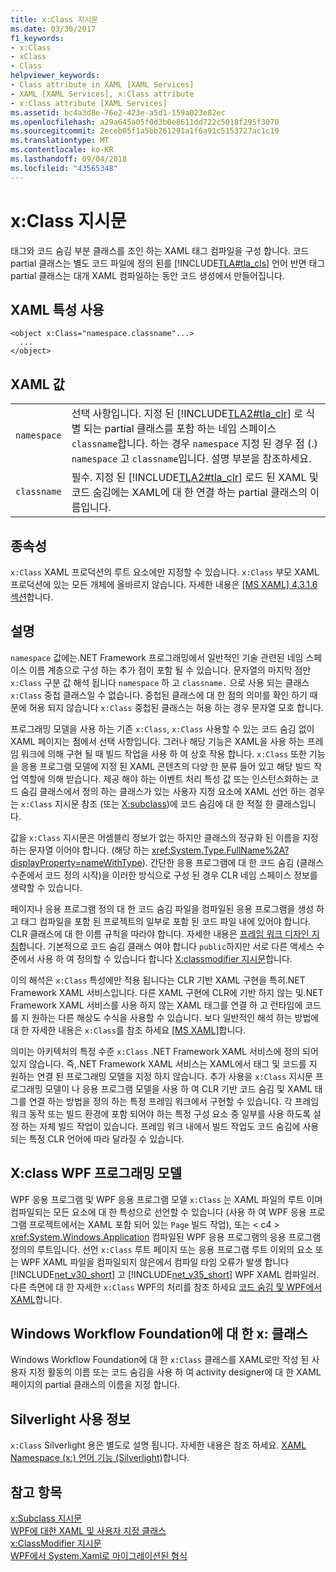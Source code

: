 ```yaml
---
title: x:Class 지시문
ms.date: 03/30/2017
f1_keywords:
- x:Class
- xClass
- Class
helpviewer_keywords:
- Class attribute in XAML [XAML Services]
- XAML [XAML Services], x:Class attribute
- x:Class attribute [XAML Services]
ms.assetid: bc4a3d8e-76e2-423e-a5d1-159a023e82ec
ms.openlocfilehash: a29a645a05f0d3b0e8611dd722c5018f295f3070
ms.sourcegitcommit: 2eceb05f1a5bb261291a1f6a91c5153727ac1c19
ms.translationtype: MT
ms.contentlocale: ko-KR
ms.lasthandoff: 09/04/2018
ms.locfileid: "43565348"
---
```

# <a name="xclass-directive"></a>x:Class 지시문
태그와 코드 숨김 부분 클래스를 조인 하는 XAML 태그 컴파일을 구성 합니다. 코드 partial 클래스는 별도 코드 파일에 정의 된를 [!INCLUDE[TLA#tla_cls](../../../includes/tlasharptla-cls-md.md)] 언어 반면 태그 partial 클래스는 대개 XAML 컴파일하는 동안 코드 생성에서 만들어집니다.  
  
## <a name="xaml-attribute-usage"></a>XAML 특성 사용  
  
```  
<object x:Class="namespace.classname"...>  
  ...  
</object>  
```  
  
## <a name="xaml-values"></a>XAML 값  
  
|||  
|-|-|  
|`namespace`|선택 사항입니다. 지정 된 [!INCLUDE[TLA2#tla_clr](../../../includes/tla2sharptla-clr-md.md)] 로 식별 되는 partial 클래스를 포함 하는 네임 스페이스 `classname`합니다. 하는 경우 `namespace` 지정 된 경우 점 (.) `namespace` 고 `classname`입니다. 설명 부분을 참조하세요.|  
|`classname`|필수. 지정 된 [!INCLUDE[TLA2#tla_clr](../../../includes/tla2sharptla-clr-md.md)] 로드 된 XAML 및 코드 숨김에는 XAML에 대 한 연결 하는 partial 클래스의 이름입니다.|  
  
## <a name="dependencies"></a>종속성  
 `x:Class` XAML 프로덕션의 루트 요소에만 지정할 수 있습니다. `x:Class` 부모 XAML 프로덕션에 있는 모든 개체에 올바르지 않습니다. 자세한 내용은 [ \[MS XAML\] 4.3.1.6 섹션](https://go.microsoft.com/fwlink/?LinkId=114525)합니다.  
  
## <a name="remarks"></a>설명  
 `namespace` 값에는.NET Framework 프로그래밍에서 일반적인 기술 관련된 네임 스페이스 이름 계층으로 구성 하는 추가 점이 포함 될 수 있습니다. 문자열의 마지막 점만 `x:Class` 구분 값 해석 됩니다 `namespace` 하 고 `classname.` 으로 사용 되는 클래스 `x:Class` 중첩 클래스일 수 없습니다. 중첩된 클래스에 대 한 점의 의미를 확인 하기 때문에 허용 되지 않습니다 `x:Class` 중첩된 클래스는 허용 하는 경우 문자열 모호 합니다.  
  
 프로그래밍 모델을 사용 하는 기존 `x:Class`, `x:Class` 사용할 수 있는 코드 숨김 없이 XAML 페이지는 점에서 선택 사항입니다. 그러나 해당 기능은 XAML을 사용 하는 프레임 워크에 의해 구현 될 때 빌드 작업을 사용 하 여 상호 작용 합니다. `x:Class` 또한 기능을 응용 프로그램 모델에 지정 된 XAML 콘텐츠의 다양 한 분류 들어 있고 해당 빌드 작업 역할에 의해 받습니다. 제공 해야 하는 이벤트 처리 특성 값 또는 인스턴스화하는 코드 숨김 클래스에서 정의 하는 클래스가 있는 사용자 지정 요소에 XAML 선언 하는 경우는 `x:Class` 지시문 참조 (또는 [X:subclass](../../../docs/framework/xaml-services/x-subclass-directive.md))에 코드 숨김에 대 한 적절 한 클래스입니다.  
  
 값을 `x:Class` 지시문은 어셈블리 정보가 없는 하지만 클래스의 정규화 된 이름을 지정 하는 문자열 이어야 합니다. (해당 하는 <xref:System.Type.FullName%2A?displayProperty=nameWithType>). 간단한 응용 프로그램에 대 한 코드 숨김 (클래스 수준에서 코드 정의 시작)을 이러한 방식으로 구성 된 경우 CLR 네임 스페이스 정보를 생략할 수 있습니다.  
  
 페이지나 응용 프로그램 정의 대 한 코드 숨김 파일을 컴파일된 응용 프로그램을 생성 하 고 태그 컴파일을 포함 된 프로젝트의 일부로 포함 된 코드 파일 내에 있어야 합니다. CLR 클래스에 대 한 이름 규칙을 따라야 합니다. 자세한 내용은 [프레임 워크 디자인 지침](../../../docs/standard/design-guidelines/index.md)합니다. 기본적으로 코드 숨김 클래스 여야 합니다 `public`하지만 서로 다른 액세스 수준에서 사용 하 여 정의할 수 있습니다 합니다 [X:classmodifier 지시문](../../../docs/framework/xaml-services/x-classmodifier-directive.md)합니다.  
  
 이의 해석은 `x:Class` 특성에만 적용 됩니다는 CLR 기반 XAML 구현을 특히.NET Framework XAML 서비스입니다. 다른 XAML 구현에 CLR에 기반 하지 않는 및.NET Framework XAML 서비스를 사용 하지 않는 XAML 태그를 연결 하 고 런타임에 코드를 지 원하는 다른 해상도 수식을 사용할 수 있습니다. 보다 일반적인 해석 하는 방법에 대 한 자세한 내용은 `x:Class`를 참조 하세요 [ \[MS XAML\]](https://go.microsoft.com/fwlink/?LinkId=114525)합니다.  
  
 의미는 아키텍처의 특정 수준 `x:Class` .NET Framework XAML 서비스에 정의 되어 있지 않습니다. 즉,.NET Framework XAML 서비스는 XAML에서 태그 및 코드를 지 원하는 연결 된 프로그래밍 모델을 지정 하지 않습니다. 추가 사용을 `x:Class` 지시문 프로그래밍 모델이 나 응용 프로그램 모델을 사용 하 여 CLR 기반 코드 숨김 및 XAML 태그를 연결 하는 방법을 정의 하는 특정 프레임 워크에서 구현할 수 있습니다. 각 프레임 워크 동작 또는 빌드 환경에 포함 되어야 하는 특정 구성 요소 중 일부를 사용 하도록 설정 하는 자체 빌드 작업이 있습니다. 프레임 워크 내에서 빌드 작업도 코드 숨김에 사용 되는 특정 CLR 언어에 따라 달라질 수 있습니다.  
  
## <a name="xclass-in-the-wpf-programming-model"></a>X:class WPF 프로그래밍 모델  
 WPF 응용 프로그램 및 WPF 응용 프로그램 모델 `x:Class` 는 XAML 파일의 루트 이며 컴파일되는 모든 요소에 대 한 특성으로 선언할 수 있습니다 (사용 하 여 WPF 응용 프로그램 프로젝트에서는 XAML 포함 되어 있는 `Page` 빌드 작업), 또는 < c4 > <xref:System.Windows.Application>  컴파일된 WPF 응용 프로그램의 응용 프로그램 정의의 루트입니다. 선언 `x:Class` 루트 페이지 또는 응용 프로그램 루트 이외의 요소 또는 WPF XAML 파일을 컴파일되지 않은에서 컴파일 타임 오류가 발생 합니다 [!INCLUDE[net_v30_short](../../../includes/net-v30-short-md.md)] 고 [!INCLUDE[net_v35_short](../../../includes/net-v35-short-md.md)] WPF XAML 컴파일러. 다른 측면에 대 한 자세한 `x:Class` WPF의 처리를 참조 하세요 [코드 숨김 및 WPF에서 XAML](../../../docs/framework/wpf/advanced/code-behind-and-xaml-in-wpf.md)합니다.  
  
## <a name="xclass-for-windows-workflow-foundation"></a>Windows Workflow Foundation에 대 한 x: 클래스  
 Windows Workflow Foundation에 대 한 `x:Class` 클래스를 XAML로만 작성 된 사용자 지정 활동의 이름 또는 코드 숨김을 사용 하 여 activity designer에 대 한 XAML 페이지의 partial 클래스의 이름을 지정 합니다.  
  
## <a name="silverlight-usage-notes"></a>Silverlight 사용 정보  
 `x:Class` Silverlight 용은 별도로 설명 됩니다. 자세한 내용은 참조 하세요. [XAML Namespace (x:) 언어 기능 (Silverlight)](https://go.microsoft.com/fwlink/?LinkId=199081)합니다.  
  
## <a name="see-also"></a>참고 항목  
 [x:Subclass 지시문](../../../docs/framework/xaml-services/x-subclass-directive.md)  
 [WPF에 대한 XAML 및 사용자 지정 클래스](../../../docs/framework/wpf/advanced/xaml-and-custom-classes-for-wpf.md)  
 [x:ClassModifier 지시문](../../../docs/framework/xaml-services/x-classmodifier-directive.md)  
 [WPF에서 System.Xaml로 마이그레이션된 형식](../../../docs/framework/xaml-services/types-migrated-from-wpf-to-system-xaml.md)
